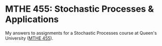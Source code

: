 # MTHE 455: Stochastic Processes & Applications

My answers to assignments for a Stochastic Processes course at Queen's
University ([MTHE 455][mthe-455]).

[mthe-455]:
  https://www.queensu.ca/academic-calendar/engineering-applied-sciences/academic-plans/mathematics-engineering/#coursestext
